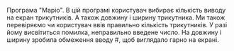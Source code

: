 Програма "Маріо".
В цій програмі користувач вибирає кількість виводу на екран трикутників.
А також довжину і ширину трикутника.
Ми також перевіряємо чи користувач ввів правильно кількість трикутників.
У разі йому висвітиться помилка, неправильно введене число.
На довжину і ширину зробила обмеження вводу #, щоб виглядало гарно на екрані.